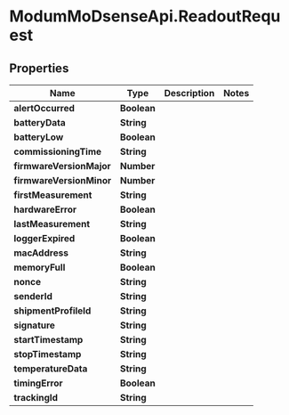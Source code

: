 # ModumMoDsenseApi.ReadoutRequest

## Properties

Name | Type | Description | Notes
------------ | ------------- | ------------- | -------------
**alertOccurred** | **Boolean** |  | 
**batteryData** | **String** |  | 
**batteryLow** | **Boolean** |  | 
**commissioningTime** | **String** |  | 
**firmwareVersionMajor** | **Number** |  | 
**firmwareVersionMinor** | **Number** |  | 
**firstMeasurement** | **String** |  | 
**hardwareError** | **Boolean** |  | 
**lastMeasurement** | **String** |  | 
**loggerExpired** | **Boolean** |  | 
**macAddress** | **String** |  | 
**memoryFull** | **Boolean** |  | 
**nonce** | **String** |  | 
**senderId** | **String** |  | 
**shipmentProfileId** | **String** |  | 
**signature** | **String** |  | 
**startTimestamp** | **String** |  | 
**stopTimestamp** | **String** |  | 
**temperatureData** | **String** |  | 
**timingError** | **Boolean** |  | 
**trackingId** | **String** |  | 


